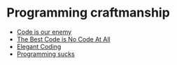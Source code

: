 # Programming craftmanship

- [Code is our enemy](http://www.skrenta.com/2007/05/code_is_our_enemy.html)
- [The Best Code is No Code At All](http://blog.codinghorror.com/the-best-code-is-no-code-at-all/)
- [Elegant Coding](http://www.elegantcoding.com/)
- [Programming sucks](http://www.stilldrinking.org/programming-sucks)
